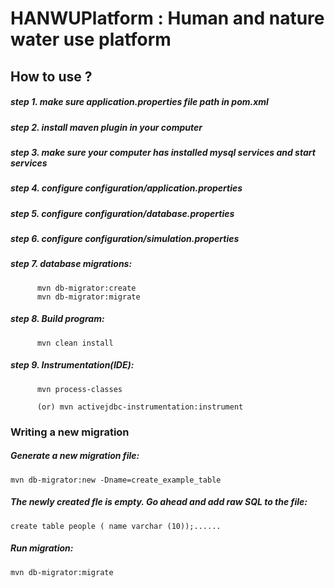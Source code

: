 # HANWUPlatform : Human and nature water use platform

## How to use ?

##### step 1. make sure application.properties file path in pom.xml

##### step 2. install maven plugin in your computer

##### step 3. make sure your computer has installed mysql services and start services

##### step 4. configure configuration/application.properties

##### step 5. configure configuration/database.properties

##### step 6. configure configuration/simulation.properties

##### step 7. database migrations:
		  mvn db-migrator:create         
		  mvn db-migrator:migrate
		  
##### step 8. Build program:
          mvn clean install
          
##### step 9. Instrumentation(IDE):
          mvn process-classes  
          
          (or) mvn activejdbc-instrumentation:instrument
          
### Writing a new migration
##### Generate a new migration file:
    mvn db-migrator:new -Dname=create_example_table
##### The newly created fle is empty. Go ahead and add raw SQL to the file:
    create table people ( name varchar (10));......
##### Run migration:   
    mvn db-migrator:migrate
        

			